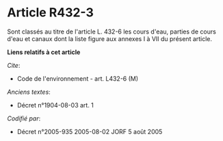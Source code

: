 # Article R432-3

Sont classés au titre de l'article L. 432-6 les cours d'eau, parties de cours d'eau et canaux dont la liste figure aux
annexes I à VII du présent article.

**Liens relatifs à cet article**

_Cite_:

  - Code de l'environnement - art. L432-6 (M)

_Anciens textes_:

  - Décret n°1904-08-03 art. 1

_Codifié par_:

  - Décret n°2005-935 2005-08-02 JORF 5 août 2005
